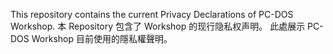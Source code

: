 This repository contains the current Privacy Declarations of PC-DOS Workshop.
本 Repository 包含了 Workshop 的现行隐私权声明。
此處展示 PC-DOS Workshop 目前使用的隱私權聲明。
